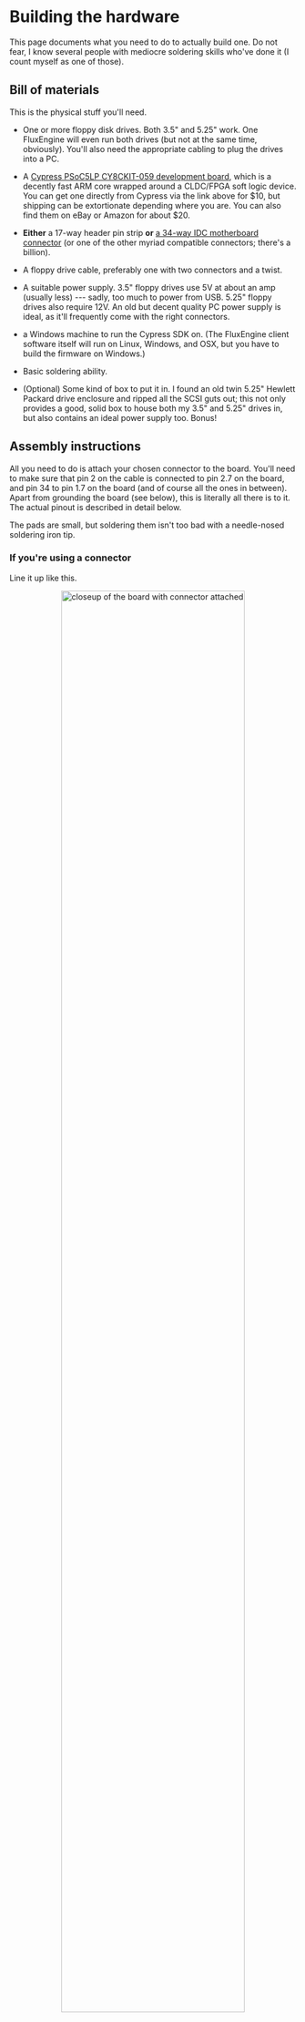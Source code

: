 Building the hardware
=====================

This page documents what you need to do to actually build one. Do not fear, I
know several people with mediocre soldering skills who've done it (I count
myself as one of those).

## Bill of materials

This is the physical stuff you'll need.

  - One or more floppy disk drives. Both 3.5" and 5.25" work. One FluxEngine
    will even run both drives (but not at the same time, obviously). You'll
    also need the appropriate cabling to plug the drives into a PC.

  - A [Cypress PSoC5LP CY8CKIT-059 development
    board](http://www.cypress.com/documentation/development-kitsboards/cy8ckit-059-psoc-5lp-prototyping-kit-onboard-programmer-and),
    which is a decently fast ARM core wrapped around a CLDC/FPGA soft logic
    device. You can get one directly from Cypress via the link above for $10,
    but shipping can be extortionate depending where you are. You can also
    find them on eBay or Amazon for about $20.

  - **Either** a 17-way header pin strip **or** [a
    34-way IDC motherboard
    connector](https://eu.mouser.com/ProductDetail/Amphenol-FCI/86130342114345E1LF?qs=%2Fha2pyFadug%252BpMTyxmFhglPPVKuWXYuFpPNgq%252BsrzhDnXxo8B28k7UCGc7F%2FXjsi)
    (or one of the other myriad compatible connectors; there's a billion).

  - A floppy drive cable, preferably one with two connectors and a twist.

  - A suitable power supply. 3.5" floppy drives use 5V at about an amp
    (usually less) --- sadly, too much to power from USB. 5.25" floppy drives
    also require 12V. An old but decent quality PC power supply is ideal, as
    it'll frequently come with the right connectors.

  - a Windows machine to run the Cypress SDK on. (The FluxEngine client
    software itself will run on Linux, Windows, and OSX, but you
    have to build the firmware on Windows.)

  - Basic soldering ability.

  - (Optional) Some kind of box to put it in. I found an old twin 5.25"
	Hewlett Packard drive enclosure and ripped all the SCSI guts out; this not
	only provides a good, solid box to house both my 3.5" and 5.25" drives in,
	but also contains an ideal power supply too. Bonus!


## Assembly instructions

All you need to do is attach your chosen connector to the board. You'll need
to make sure that pin 2 on the cable is connected to pin 2.7 on the board,
and pin 34 to pin 1.7 on the board (and of course all the ones in between).
Apart from grounding the board (see below), this is literally all there is to
it. The actual pinout is described in detail below.

The pads are small, but soldering them isn't too bad with a needle-nosed
soldering iron tip.

### If you're using a connector

Line it up like this.

<div style="text-align: center">
<a href="closeup1.jpg"><img src="closeup1.jpg" style="width:80%" alt="closeup of the board with connector attached"></a>
</div>

Note the following:

  - You're looking at the back of the board (the side without the big square
    chips). The connector sticks out of the front.

  - The notch on the connector goes at the top.

  - The top row of pins on the connector overhang the edge of the board: they remain unconnected.

Also, be aware that some floppy disk cables don't have a projection on the
motherboard end to fit into that notch, and so will plug in either way round.
That's fine, but some of these get round this by missing a hole for pin 5.
That way they'll only plug into the connector one way round, because the
connector is missing a pin. If you have one of these cables (I do), you'll
need to use a pair of needle-nosed pliers to pull pin 5 out of the connector.

### If you're using header pins

Line it up like this.

<div style="text-align: center">
<a href="closeup2.jpg"><img src="closeup2.jpg" style="width:80%" alt="closeup of the board with connector attached"></a>
</div>

You're now looking at the _top_ of the board.

(It's also possible to put the pins on the bottom of the board, or to use a
row of header sockets allowing you to plug the board directly onto the floppy
disk drive; for simplicity I'm leaving that as an exercise for the reader.)

### Grounding

You _also_ need to solder a wire between a handy GND pin on the board and
connect it to ground on the drive. Because the board is powered by USB and
the drive by your external power supply, they can be at different potentials,
and they need to be tied together.

If you're using a connector, the simplest thing to do is to bend up one of
the unconnected pins and solder a short piece of wire to a GND pin on the
board. Alternatively you'll need to splice it into your drive's power supply
cable somehow. (The black one.)

## Programming the board

You've got two options here. You can either use the precompiled firmware
supplied with the source, or else install the Cypress SDK and build it
yourself. If you want to hack the firmware source you need the latter, but
if you trust me to do it for you use the precompiled firmware. In either
case you'll need Windows and have to install some Cypress stuff.

**Before you read this:** If you're on Windows, good news! You can download a
precompiled version of the FluxEngine client and precompiled firmware [from
the GitHub releases
page](https://github.com/davidgiven/fluxengine/releases/latest). Simply unzip
it somewhere and run the `.exe` files from a `cmd` window (or other shell).
Follow the instructions below to program the board with the firmware.

### Using the precompiled firmware

On your Windows machine, [install the PSoC
Programmer](https://www.cypress.com/products/psoc-programming-solutions).
**Note:** _not_ the Cypress Programmer, which is for a different board!
Cypress will make you register.

Once done, run it. Plug the blunt end of the FluxEngine board into a USB port
(the end which is a USB plug, with exposed traces; this is on the smaller
section of the board). The programmer should detect it and report it as a
KitProg. You may be prompted to upgrade the programmer hardware; if so, follow
the instructions and do it.

Now go to File -> File Load and open
`FluxEngine.cydsn/CortexM3/ARM_GCC_541/Release/FluxEngine.hex` in the
project. If you're on Windows, the precompiled zipfile also contains a copy
of this file. Press the Program button (the one in the toolbar marked with a
down arrow). Stuff will happen and you should be left with three green boxes
in the status bar and 'Programming Succeeded' at the top of the log window.

You're done. You can unplug the board and close the programmer.

### Building the firmware yourself

On your Windows machine, [install the Cypress SDK and CY8CKIT-059
BSP](http://www.cypress.com/documentation/development-kitsboards/cy8ckit-059-psoc-5lp-prototyping-kit-onboard-programmer-and).
This is a frustratingly long process and there are a lot of moving parts; you
need to register. You want the file from the above site marked 'Download
CY8CKIT-059 Kit Setup (Kit Design Files, Creator, Programmer, Documentation,
Examples)'. I'm not linking to it in case the URL changes when they update
it.

Once this is done, I'd strongly recommend working through the initial tutorial
and making the LED on your board flash. It'll tell you where all the controls
are and how to program the board. Remember that you have to plug the
programming connector into your computer to flash it; the microusb socket is
used only for application control.

When you're ready, open the `FluxEngine.cydsn/FluxEngine.cyprj` project,
pick 'Program' from the menu, and the firmware should compile and be
programmed onto your board.

**Note:** If programming doesn't work and you get a strange dialogue
box asking about port acquisition, then this is because the device isn't
responding to the programmer. This is normal but annoying. You should see the
device in the dialogue. Select it and press the 'Port Acquire' button. The
device should reset and an extra item will appear in the dialogue; select
this and press OK.

If acquiring the port doesn't work, resulting in the IDE hanging for 45
seconds and then producing a meaningless error message, you need to reset the
programmer (the little board hanging off the side of the bigger board).
You'll see that the light on the programmer is pulsing slowly in a breathing
pattern. Press and hold the little button near the light for five seconds
until the light stays solidly on. Now you should be able to acquire
the port and proceed normally.


## Building the client

The client software is where the intelligence, such as it is, is. It's pretty
generic libusb stuff and should build and run on Windows, Linux and OSX as
well, although on Windows it'll need MSYS2 and mingw32. You'll need to
install some support packages.

  - For Linux (this is Ubuntu, but this should apply to Debian too):
	`ninja-build`, `libusb-1.0-0-dev`, `libsqlite3-dev`, `zlib1g-dev`,
	`libudev-dev`.
  - For OSX with Homebrew: `ninja`, `libusb`, `pkg-config`, `sqlite`,
    `protobuf`.
  - For Windows with MSYS2: `make`, `ninja`, `mingw-w64-i686-libusb`,
	`mingw-w64-i686-protobuf`, `mingw-w64-i686-sqlite3`, `mingw-w64-i686-zlib`,
	`mingw-w64-i686-gcc`.

These lists are not necessarily exhaustive --- please [get in
touch](https://github.com/davidgiven/fluxengine/issues/new) if I've missed
anything.

All systems build by just doing `make`. You should end up with a single
executable in the current directory, called `fluxengine`. It has minimal
dependencies and you should be able to put it anywhere.

If it doesn't build, please [get in
touch](https://github.com/davidgiven/fluxengine/issues/new).


## Connecting it up

You should now have a working board, so it's time to test it.

  1. Plug the motherboard end of your floppy disk cable into the FluxEngine.
     
     The **red stripe goes on the right**. The **lower set of
     holes connect to the board**. See the pinout below.

     If you're using header pins, the upper row of holes in the connector
     should overhang the edge of the board. If you're using a floppy drive
     motherboard connector, you're golden, of course (unless you have one of
     those annoying unkeyed cables, or have accidentally soldered the
     connector on in the wrong place --- don't laugh, I've done it.)

  2. Plug the drive end of your floppy disk cable into the drive (or drives).

     Floppy disk cables typically have [two pairs of floppy disk drive
     connectors with a twist between
     them](http://www.nullmodem.com/Floppy.htm). (Each pair has one connector
     for a 3.5" drive and a different one for a 5.25" drive.) (Some cables
     are cheap and just have the 3.5" connectors. Some are _very_ cheap and
     have a single 3.5" connector, after the twist.)
     
     If you have **two** drives, plug them into both connectors. FluxEngine,
     sadly, uses non-standard disk numbering (there are reasons). Drive 0 is the
     one nearest the motherboard; that is, before the twist. Drive 1 is the
     one at the end of the cable; that is, after the twist. Drive 0 is the
     default. You can tell the client to select drive 1 by using `-s :d=1`.

     If you have **one** drive, you may plug it into _either_ connector.
     FluxEngine will autodetect it and treat it as drive 0. However, you'll
     get the most reliable electrical signal if you plug it in at the end of
     the cable.

     **A note on termination:** some 5.25" drives require jumper configuration
     to tell them whether they're at the end of the cable or in the middle of
     the cable. 3.5" drives don't, and my 5.25" drives don't, so I can't
     advise there. Consult your drive datasheet for details.

  3. **Important.** Make sure that no disk you care about is in the drive.
	 (Because if your wiring is wrong and a disk is inserted, you'll corrupt
	 it.)

  4. Connect the floppy drive to power. Nothing should happen. If you've
	 connected something in backwards, you'll see the drive light up, the motor
	 start, and if you didn't take the disk out, one track has just been wiped.
	 If this happens, check your wiring.

  5. Strip off the little piece of protective plastic on the USB socket on the
	 board --- the little socket at the end, not the big programmer plug.

  6. Connect the FluxEngine to your PC via USB.

  7. Insert a scratch disk and do `fluxengine rpm` from the shell. The motor
     should work and it'll tell you that the disk is spinning at about 300
     rpm for a 3.5" disk, or 360 rpm for a 5.25" disk. If it doesn't, please
     [get in touch](https://github.com/davidgiven/fluxengine/issues/new).

  8. Do `fluxengine test bandwidth` from the shell. It'll measure your USB
	 bandwidth. Ideally you should be getting above 800kB/s in both directions.
	 FluxEngine needs about 300kB/s for a DD disk and about 600kB/s for a HD
	 disk, so if you're getting less than this, try a different USB port.

  9. Insert a standard PC formatted floppy disk into the drive (probably a good
     idea to remove the old disk first). Then do `fluxengine read ibm`. It
     should read the disk, emitting copious diagnostics, and spit out an
     `ibm.img` file containing the decoded disk image (either 1440kB or 720kB
     depending).

 10. Profit!

## Technical details

The board pinout and the way it's connected to the floppy bus is described
below.

```ditaa
:-E -s 0.75
                 +-----+
                 |||||||
            +----+-----+----+
            +cAAA           +
            +  Debug board  +
            +----+-----+----+
            + GND|cDDD | VDD+  
            +----+     +----+
INDEX300 ---+ 3.0|     | GND+--------------------------+
            +----+     +----+                 +--+--+  |
INDEX360 ---+ 3.1|     | 1.7+------ DISKCHG --+34+33+--+
            +----+     +----+                 +--+--+
    TK43 ---+ 3.2|     | 1.6+------- SIDE1 ---+32+31+
            +----+     +----+                 +--+--+
            + 3.3|     | 1.5+------- RDATA ---+30+29+
            +----+     +----+                 +--+--+
            + 3.4|     | 1.4+-------- WPT ----+28+27+
            +----+     +----+                 +--+--+
            + 3.5|     | 1.3+------- TRK00 ---+26+25+
            +----+     +----+                 +--+--+
            + 3.6|     | 1.2+------- WGATE ---+24+23+
            +----+     +----+                 +--+--+
            + 3.7|     | 1.1+------- WDATA ---+22+21+
            +----+     +----+                 +--+--+
            +15.0|     | 1.0+------- STEP ----+20+19+
            +----+     +----+                 +--+--+
            +15.1|     |12.0+--- DIR/SIDE1 ---+18+17+
            +----+     +----+                 +--+--+
            +15.2|     |12.1+------- MOTEB ---+16+15+
            +----+     +----+                 +--+--+
            +15.3|     |12.2+------- DRVSA ---+14+13+
            +----+     +----+                 +--+--+
            +15.4|     |12.3+------- DRVSB ---+12+11+
            +----+     +----+                 +--+--+
            +15.5|     |12.4+------- MOTEA ---+10+9 +
            +----+     +----+                 +--+--+
            + 0.0|     |12.5+------- INDEX ---+8 +7 +
            +----+     +----+                 +--+--+
            + 0.1|     |12.6+-------- n/c ----+6 +5 +
            +----+     +----+                 +--+--+
            + 0.2|     |12.7+- TX --- n/c ----+4 +3 +
            +----+     +----+                 +--+--+
            + 0.3|     | 2.7+------- REDWC ---+2 +1 +
            +----+     +----+                 +--+--+
            + 0.4|     | 2.6+  
            +----+     +----+                FDD socket
            + 0.5|     | 2.5+  
            +----+     +----+
            + 0.6|     | 2.4+    TX: debug UART from board
            +----+     +----+
            + 0.7|     | 2.3+
            +----+     +----+
            + RST|     | 2.2+  
            +----+     +----+
            + GND|     | 2.1+  
            +----+ USB +----+
            + VDD+-----+ 2.0+  
            +----+-----+----+
               PSoC5 board
```

Notes:

  - `DIR/SIDE1` is the step direction pin. During reads or writes, `SIDE1` is
  also multiplexed onto it, because some drives expect this. This is harmless
  on other drives because the `DIR` pin is ignored during reads or writes.

  - `TX` is the debug UART port. It's on pin 12.7 because the board routes it
  to the USB serial port on the programmer, so you can get debug information
  from the FluxEngine by just plugging the programming end into a USB port
  and using a serial terminal at 115200 baud. If you solder a floppy drive
  connector on, then it'll end up connected to pin 4 of the floppy drive bus,
  which is usually not connected. It's possible that some floppy drives do,
  in fact, use this pin. You may wish to remove pin 4 from the floppy drive
  socket before attaching it to the FluxEngine to make sure that this pin is
  not connected; however, so far I have not found any drives for which this
  is necessary. If you do find one, _please_ [get in
  touch](https://github.com/davidgiven/fluxengine/issues/new) so I can
  document it.

  - The `GND` pin only really needs to be connected to one of the floppy bus
  ground pins; pin 33 is the closest. For extra safety, you can bridge all
  the odd numbered pins together and ground them all if you like.

  - `INDEX300` and `INDEX360` are optional output pins which generate fake
  timing pulses for 300 and 360 RPM drives. These are useful for certain
  rather exotic things. See the section on flippy disks [in the FAQ](faq.md)
  for more details; you can normally ignore these.

  - `TK43` is an optional output pin which goes low when the drive is seeking
  to track 43 or above. This is useful when using 8" floppy drives, which
  require reduced write current when writing to these tracks.

## Next steps

You should now be ready to go. You'll want to read [the client
documentation](using.md) for information about how to actually do interesting
things.

I _do_ make updates to the firmware whenever necessary, so you may need to
reprogram it at intervals; you may want to take this into account if you
build a case for it. I have a USB extension cable plugged onto the programmer
port, which trails out the side of my drive enclosure. This works fine.
